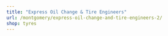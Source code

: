 ```yaml
---
title: "Express Oil Change & Tire Engineers"
url: /montgomery/express-oil-change-and-tire-engineers-2/
shop: tyres
---
```

